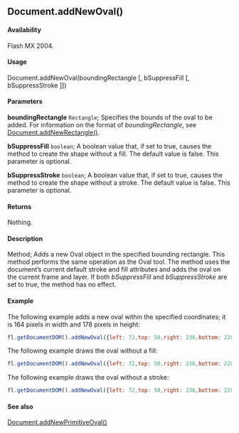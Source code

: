 ## Document.addNewOval()

#### Availability

Flash MX 2004.

#### Usage

Document.addNewOval(boundingRectangle [, bSuppressFill [, bSuppressStroke ]])

#### Parameters

**boundingRectangle** `Rectangle`; Specifies the bounds of the oval to be added. For information on the format of *boundingRectangle*, see [Document.addNewRectangle()](../Document_object/Document10.md).

**bSuppressFill** `boolean`; A boolean value that, if set to true, causes the method to create the shape without a fill. The default value is false. This parameter is optional.

**bSuppressStroke** `boolean`; A boolean value that, if set to true, causes the method to create the shape without a stroke. The default value is false. This parameter is optional.

#### Returns

Nothing.

#### Description

Method; Adds a new Oval object in the specified bounding rectangle. This method performs the same operation as the Oval tool. The method uses the document’s current default stroke and fill attributes and adds the oval on the current frame and layer. If both *bSuppressFill* and *bSuppressStroke* are set to true, the method has no effect.

#### Example

The following example adds a new oval within the specified coordinates; it is 164 pixels in width and 178 pixels in height:

```javascript
fl.getDocumentDOM().addNewOval({left: 72,top: 50,right: 236,bottom: 228});
```

The following example draws the oval without a fill:

```javascript
fl.getDocumentDOM().addNewOval({left: 72,top: 50,right: 236,bottom: 228}, true); 
```

The following example draws the oval without a stroke:

```javascript
fl.getDocumentDOM().addNewOval({left: 72,top: 50,right: 236,bottom: 228}, false, true);
```

#### See also

[Document.addNewPrimitiveOval()](../Document_object/Document7.md)
